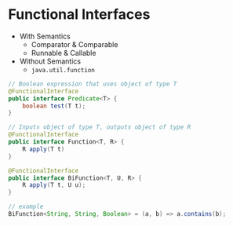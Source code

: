 # Functional Interfaces

* With Semantics
  * Comparator & Comparable
  * Runnable & Callable
* Without Semantics
  * `java.util.function` 

```java
// Boolean expression that uses object of type T
@FunctionalInterface
public interface Predicate<T> {
    boolean test(T t);
}

// Inputs object of type T, outputs object of type R
@FunctionalInterface
public interface Function<T, R> {
    R apply(T t)
}

@FunctionalInterface
public interface BiFunction<T, U, R> {
    R apply(T t, U u);
}

// example
BiFunction<String, String, Boolean> = (a, b) => a.contains(b);
```
